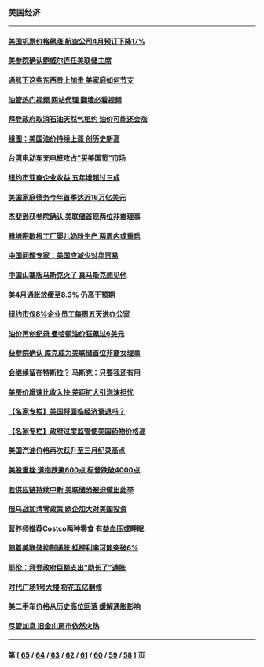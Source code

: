 ### 美国经济
---
#### [美国机票价格飙涨 航空公司4月预订下降17%](../../pages/ncid1078158/n13734941.md?05131245) 
#### [美参院确认鲍威尔连任美联储主席](../../pages/ncid1078158/n13734781.md?05131245) 
#### [通胀下这些东西贵上加贵 美家庭如何节支](../../pages/ncid1078158/n13734745.md?05131245) 
#### [油管热门视频 网站代理 翻墙必看视频](http://209.222.30.114:81/youtube.html?05131245)
#### [拜登政府取消石油天然气租约 油价可能还会涨](../../pages/ncid1078158/n13734685.md?05131245) 
#### [组图：美国油价持续上涨 创历史新高](../../pages/ncid1078158/n13734208.md?05131245) 
#### [台湾电动车充电桩攻占“买美国货”市场](../../pages/ncid1078158/n13734140.md?05131245) 
#### [纽约市亚裔企业收益 五年增超过三成](../../pages/ncid1078158/n13734040.md?05131245) 
#### [美国家庭债务今年首季达近16万亿美元](../../pages/ncid1078158/n13733923.md?05131245) 
#### [杰斐逊获参院确认 美联储首现两位非裔理事](../../pages/ncid1078158/n13733833.md?05131245) 
#### [雅培密歇根工厂婴儿奶粉生产 两周内或重启](../../pages/ncid1078158/n13733653.md?05131245) 
#### [中国问题专家：美国应减少对华贸易](../../pages/ncid1078158/n13733444.md?05131245) 
#### [中国山寨版马斯克火了 真马斯克想见他](../../pages/ncid1078158/n13733559.md?05131245) 
#### [美4月通胀放缓至8.3% 仍高于预期](../../pages/ncid1078158/n13733293.md?05131245) 
#### [纽约市仅8%企业员工每周五天进办公室](../../pages/ncid1078158/n13732820.md?05131245) 
#### [油价再创纪录  曼哈顿油价狂飙过6美元](../../pages/ncid1078158/n13732756.md?05131245) 
#### [获参院确认 库克成为美联储首位非裔女理事](../../pages/ncid1078158/n13732610.md?05131245) 
#### [会继续留在特斯拉？ 马斯克：只要我还有用](../../pages/ncid1078158/n13732437.md?05131245) 
#### [美房价增速比收入快 差距扩大引泡沫担忧](../../pages/ncid1078158/n13732492.md?05131245) 
#### [【名家专栏】美国将面临经济衰退吗？](../../pages/ncid1078158/n13732121.md?05131245) 
#### [【名家专栏】政府过度监管使美国药物价格高](../../pages/ncid1078158/n13731332.md?05131245) 
#### [美国汽油价格再次跃升至三月纪录高点](../../pages/ncid1078158/n13731617.md?05131245) 
#### [美股重挫 道指跌逾600点 标普跌破4000点](../../pages/ncid1078158/n13731602.md?05131245) 
#### [若供应链持续中断 美联储恐被迫做出此举](../../pages/ncid1078158/n13731521.md?05131245) 
#### [俄乌战加清零政策 欧企加大对美国投资](../../pages/ncid1078158/n13730219.md?05131245) 
#### [营养师推荐Costco两种零食 有益血压或睡眠](../../pages/ncid1078158/n13717853.md?05131245) 
#### [随着美联储抑制通胀 抵押利率可能突破6%](../../pages/ncid1078158/n13729303.md?05131245) 
#### [耶伦：拜登政府巨额支出“助长了”通胀](../../pages/ncid1078158/n13729086.md?05131245) 
#### [时代广场1号大楼 将花五亿翻修](../../pages/ncid1078158/n13729234.md?05131245) 
#### [美二手车价格从历史高位回落 缓解通胀影响](../../pages/ncid1078158/n13729026.md?05131245) 
#### [尽管加息 旧金山房市依然火热](../../pages/ncid1078158/n13728469.md?05131245) 

---
#### 第 [ [65](./65.md?05131245) / [64](./64.md?05131245) / [63](./63.md?05131245) / [62](./62.md?05131245) / [61](./61.md?05131245) / [60](./60.md?05131245) / [59](./59.md?05131245) / [58](./58.md?05131245) ] 页
